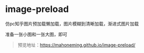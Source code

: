 # image-preload
仿pc知乎图片预加载懒加载，图片模糊到清晰加载，渐进式图片加载

准备一张小图和一张大图，即可
>预览地址：https://mahoneming.github.io/image-preload/
